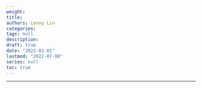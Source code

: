 ```yaml
---
weight:
title: 
authors: Lenny Lin
categories: 
tags: null
description:
draft: true
date: "2022-01-01"
lastmod: "2022-07-08"
series: null
toc: true
---
```






<!--more-->
---

